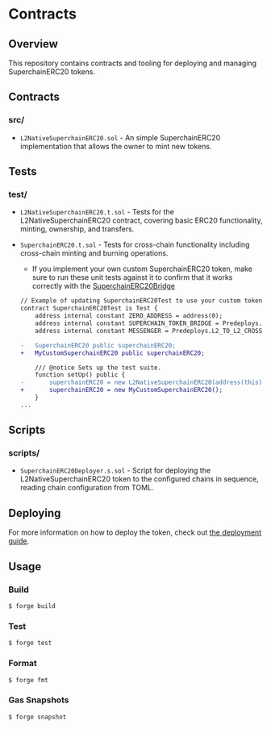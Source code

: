 # Contracts

## Overview

This repository contains contracts and tooling for deploying and managing SuperchainERC20 tokens.

## Contracts

### src/

- `L2NativeSuperchainERC20.sol` - An simple SuperchainERC20 implementation that allows the owner to mint new tokens.

## Tests

### test/

- `L2NativeSuperchainERC20.t.sol` - Tests for the L2NativeSuperchainERC20 contract, covering basic ERC20 functionality, minting, ownership, and transfers.

- `SuperchainERC20.t.sol` - Tests for cross-chain functionality including cross-chain minting and burning operations.

  - If you implement your own custom SuperchainERC20 token, make sure to run these unit tests against it to confirm that it works correctly with the [SuperchainERC20Bridge](https://specs.optimism.io/interop/predeploys.html#superchainerc20bridge)

  ```diff
  // Example of updating SuperchainERC20Test to use your custom token implementation:
  contract SuperchainERC20Test is Test {
      address internal constant ZERO_ADDRESS = address(0);
      address internal constant SUPERCHAIN_TOKEN_BRIDGE = Predeploys.SUPERCHAIN_TOKEN_BRIDGE;
      address internal constant MESSENGER = Predeploys.L2_TO_L2_CROSS_DOMAIN_MESSENGER;

  -   SuperchainERC20 public superchainERC20;
  +   MyCustomSuperchainERC20 public superchainERC20;

      /// @notice Sets up the test suite.
      function setUp() public {
  -       superchainERC20 = new L2NativeSuperchainERC20(address(this), "Test", "TEST", 18);
  +       superchainERC20 = new MyCustomSuperchainERC20();
      }
  ...
  ```

## Scripts

### scripts/

- `SuperchainERC20Deployer.s.sol` - Script for deploying the L2NativeSuperchainERC20 token to the configured chains in sequence, reading chain configuration from TOML.

## Deploying

For more information on how to deploy the token, check out [the deployment guide](../../README.md#-deploying-superchainerc20s).

## Usage

### Build

```shell
$ forge build
```

### Test

```shell
$ forge test
```

### Format

```shell
$ forge fmt
```

### Gas Snapshots

```shell
$ forge snapshot
```
